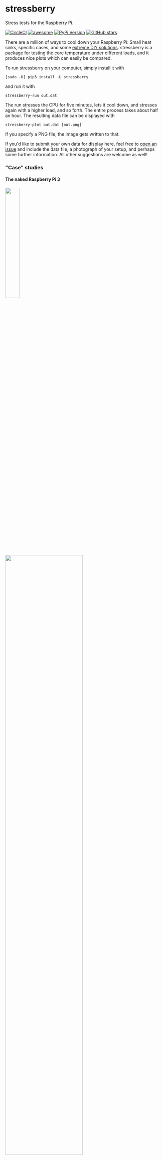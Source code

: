 # stressberry

Stress tests for the Raspberry Pi.

[![CircleCI](https://img.shields.io/circleci/project/github/nschloe/stressberry/master.svg)](https://circleci.com/gh/nschloe/stressberry/tree/master)
[![awesome](https://img.shields.io/badge/awesome-yes-brightgreen.svg)](https://img.shields.io/badge/awesome-yes-brightgreen.svg)
[![PyPi Version](https://img.shields.io/pypi/v/stressberry.svg)](https://pypi.python.org/pypi/stressberry)
[![GitHub stars](https://img.shields.io/github/stars/nschloe/stressberry.svg?style=social&label=Stars&maxAge=2592000)](https://github.com/nschloe/stressberry)

There are a million of ways to cool down your Raspberry Pi: Small heat sinks,
specific cases, and some [extreme DIY solutions](https://youtu.be/WfQMLInuwws).
stressberry is a package for testing the core temperature under different
loads, and it produces nice plots which can easily be compared.

To run stressberry on your computer, simply install it with
```
[sudo -H] pip3 install -U stressberry
```
and run it with
```
stressberry-run out.dat
```
The run stresses the CPU for five minutes, lets it cool down, and stresses
again with a higher load, and so forth. The entire process takes about half an
hour.
The resulting data file can be displayed with
```
stressberry-plot out.dat [out.png]
```
If you specify a PNG file, the image gets written to that.

If you'd like to submit your own data for display here, feel free to
[open an issue](https://github.com/nschloe/stressberry/issues) and include the
data file, a photograph of your setup, and perhaps some further information.
All other suggestions are welcome as well!

### "Case" studies

#### The naked Raspberry Pi 3

<img src="https://nschloe.github.io/stressberry/naked-photo.jpg" width="30%">

<img src="https://nschloe.github.io/stressberry/naked-plot.png" width="70%">

The Raspberry Pi 3 without fans, heat sinks, or particular cases. The idle core
temperature is about 47°C, under heavy load it reaches 80°C (at which point the
CPU frequency is throttled).

### Testing

To run the tests, just check out this repository and type
```
MPLBACKEND=Agg pytest
```

### Distribution

To create a new release

1. bump the `__version__` number,

2. publish to PyPi and GitHub:
    ```
    $ make publish
    ```

### License
stressberry is published under the [MIT license](https://en.wikipedia.org/wiki/MIT_License).
